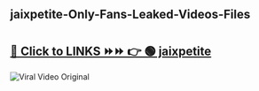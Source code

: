 
 ## jaixpetite-Only-Fans-Leaked-Videos-Files

# <h2><a href="https://mediaupload.pro?jaixpetite">🔗 Click to LINKS ⏩⏩ 👉 🟢 jaixpetite </a></h2>

<a href="https://mediaupload.pro?jaixpetite" rel="nofollow" data-target="animated-image.originalLink"><img src="https://i.ibb.co.com/xMMVF88/686577567.gif" alt="Viral Video Original" style="max-width: 100%; display: inline-block;" data-target="animated-image.originalImage"></a>